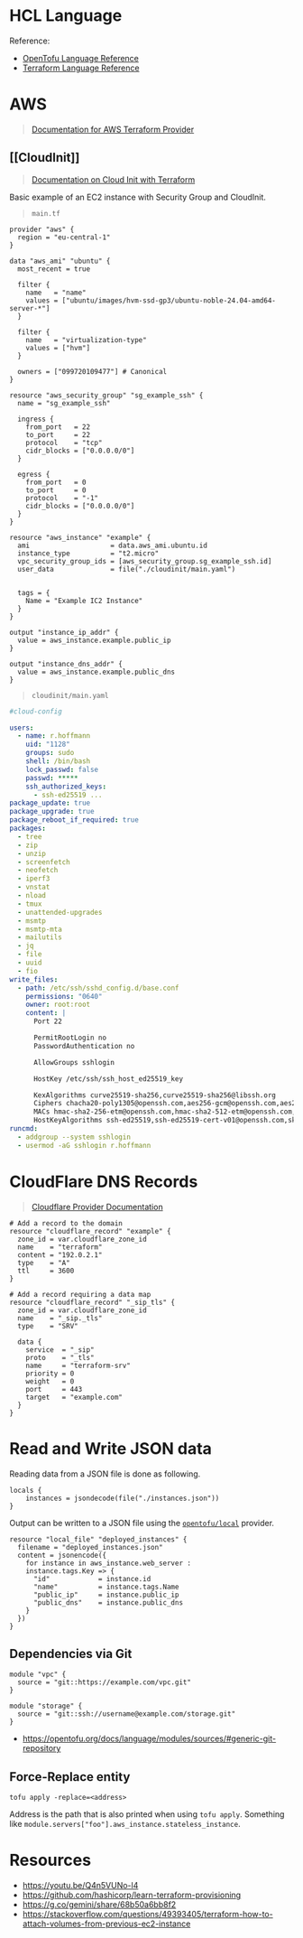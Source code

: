# HCL Language

Reference: 
- [OpenTofu Language Reference](https://opentofu.org/docs/language/)
- [Terraform Language Reference](https://developer.hashicorp.com/terraform/language)

# AWS

> [Documentation for AWS Terraform Provider](https://search.opentofu.org/provider/opentofu/aws/latest)

## [[CloudInit]]

> [Documentation on Cloud Init with Terraform](https://developer.hashicorp.com/terraform/tutorials/provision/cloud-init)

Basic example of an EC2 instance with Security Group and CloudInit.

> `main.tf`
```hcl
provider "aws" {
  region = "eu-central-1"
}

data "aws_ami" "ubuntu" {
  most_recent = true

  filter {
    name   = "name"
    values = ["ubuntu/images/hvm-ssd-gp3/ubuntu-noble-24.04-amd64-server-*"]
  }

  filter {
    name   = "virtualization-type"
    values = ["hvm"]
  }

  owners = ["099720109477"] # Canonical
}

resource "aws_security_group" "sg_example_ssh" {
  name = "sg_example_ssh"

  ingress {
    from_port   = 22
    to_port     = 22
    protocol    = "tcp"
    cidr_blocks = ["0.0.0.0/0"]
  }

  egress {
    from_port   = 0
    to_port     = 0
    protocol    = "-1"
    cidr_blocks = ["0.0.0.0/0"]
  }
}

resource "aws_instance" "example" {
  ami                    = data.aws_ami.ubuntu.id
  instance_type          = "t2.micro"
  vpc_security_group_ids = [aws_security_group.sg_example_ssh.id]
  user_data              = file("./cloudinit/main.yaml")


  tags = {
    Name = "Example IC2 Instance"
  }
}

output "instance_ip_addr" {
  value = aws_instance.example.public_ip
}

output "instance_dns_addr" {
  value = aws_instance.example.public_dns
}
```

> `cloudinit/main.yaml`
```yaml
#cloud-config

users:
  - name: r.hoffmann
    uid: "1128"
    groups: sudo
    shell: /bin/bash
    lock_passwd: false
    passwd: *****
    ssh_authorized_keys:
      - ssh-ed25519 ...
package_update: true
package_upgrade: true
package_reboot_if_required: true
packages:
  - tree
  - zip
  - unzip
  - screenfetch
  - neofetch
  - iperf3
  - vnstat
  - nload
  - tmux
  - unattended-upgrades
  - msmtp
  - msmtp-mta
  - mailutils
  - jq
  - file
  - uuid
  - fio
write_files:
  - path: /etc/ssh/sshd_config.d/base.conf
    permissions: "0640"
    owner: root:root
    content: |
      Port 22

      PermitRootLogin no
      PasswordAuthentication no

      AllowGroups sshlogin

      HostKey /etc/ssh/ssh_host_ed25519_key

      KexAlgorithms curve25519-sha256,curve25519-sha256@libssh.org
      Ciphers chacha20-poly1305@openssh.com,aes256-gcm@openssh.com,aes256-ctr,aes192-ctr
      MACs hmac-sha2-256-etm@openssh.com,hmac-sha2-512-etm@openssh.com,umac-128-etm@openssh.com
      HostKeyAlgorithms ssh-ed25519,ssh-ed25519-cert-v01@openssh.com,sk-ssh-ed25519@openssh.com,sk-ssh-ed25519-cert-v01@openssh.com,rsa-sha2-256,rsa-sha2-512,rsa-sha2-256-cert-v01@openssh.com,rsa-sha2-512-cert-v01@openssh.com
runcmd:
  - addgroup --system sshlogin
  - usermod -aG sshlogin r.hoffmann

```

# CloudFlare DNS Records

> [Cloudflare Provider Documentation](https://search.opentofu.org/provider/hashicorp/cloudflare/latest/docs/resources/record)

```hcl
# Add a record to the domain
resource "cloudflare_record" "example" {
  zone_id = var.cloudflare_zone_id
  name    = "terraform"
  content = "192.0.2.1"
  type    = "A"
  ttl     = 3600
}

# Add a record requiring a data map
resource "cloudflare_record" "_sip_tls" {
  zone_id = var.cloudflare_zone_id
  name    = "_sip._tls"
  type    = "SRV"

  data {
    service  = "_sip"
    proto    = "_tls"
    name     = "terraform-srv"
    priority = 0
    weight   = 0
    port     = 443
    target   = "example.com"
  }
}
```
# Read and Write JSON data

Reading data from a JSON file is done as following.

```hcl
locals {
	instances = jsondecode(file("./instances.json"))
}
```

Output can be written to a JSON file using the [`opentofu/local`](https://search.opentofu.org/provider/opentofu/local/latest) provider.

```hcl
resource "local_file" "deployed_instances" {
  filename = "deployed_instances.json"
  content = jsonencode({
    for instance in aws_instance.web_server :
    instance.tags.Key => {
      "id"            = instance.id
      "name"          = instance.tags.Name
      "public_ip"     = instance.public_ip
      "public_dns"    = instance.public_dns
    }
  })
}
```

## Dependencies via Git

```
module "vpc" {
  source = "git::https://example.com/vpc.git"
}

module "storage" {
  source = "git::ssh://username@example.com/storage.git"
}
```

- https://opentofu.org/docs/language/modules/sources/#generic-git-repository

## Force-Replace entity

```
tofu apply -replace=<address>
```

Address is the path that is also printed when using `tofu apply`. Something like `module.servers["foo"].aws_instance.stateless_instance`.

# Resources

- https://youtu.be/Q4n5VUNo-l4
- https://github.com/hashicorp/learn-terraform-provisioning
- https://g.co/gemini/share/68b50a6bb8f2
- https://stackoverflow.com/questions/49393405/terraform-how-to-attach-volumes-from-previous-ec2-instance
